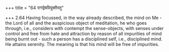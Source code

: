 +++
title = "64 रागद्वेषवियुक्तैस्तु"

+++
2.64 Having focussed, in the way already described, the mind on Me - the
Lord of all and the auspicious object of meditation, he who goes
through, i.e., considers with contempt the sense-objects, with senses
under control and free from hate and attraction by reason of all
impurities of mind being burnt out - such a person has a disciplined
self, i.e., disciplined mind. He attains serenity. The meaning is that
his mind will be free of impurities.
